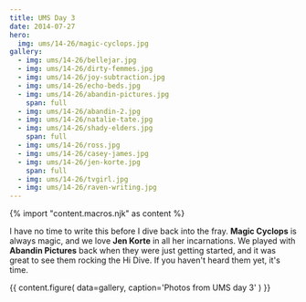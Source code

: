 ```yaml
---
title: UMS Day 3
date: 2014-07-27
hero:
  img: ums/14-26/magic-cyclops.jpg
gallery:
  - img: ums/14-26/bellejar.jpg
  - img: ums/14-26/dirty-femmes.jpg
  - img: ums/14-26/joy-subtraction.jpg
  - img: ums/14-26/echo-beds.jpg
  - img: ums/14-26/abandin-pictures.jpg
    span: full
  - img: ums/14-26/abandin-2.jpg
  - img: ums/14-26/natalie-tate.jpg
  - img: ums/14-26/shady-elders.jpg
    span: full
  - img: ums/14-26/ross.jpg
  - img: ums/14-26/casey-james.jpg
  - img: ums/14-26/jen-korte.jpg
    span: full
  - img: ums/14-26/tvgirl.jpg
  - img: ums/14-26/raven-writing.jpg
---
```

{% import "content.macros.njk" as content %}

I have no time to write this before I dive back into the fray.
**Magic Cyclops** is always magic,
and we love **Jen Korte** in all her incarnations.
We played with **Abandin Pictures**
back when they were just getting
started, and it was great to see them rocking the Hi Dive. If you
haven't heard them yet, it's time.

{{ content.figure(
  data=gallery,
  caption='Photos from UMS day 3'
) }}
